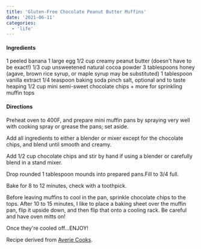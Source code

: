 ```yaml
---
title: 'Gluten-Free Chocolate Peanut Butter Muffins'
date: '2021-06-11'
categories:
  - 'life'
---
```




#### Ingredients

1 peeled banana 1 large egg 1/2 cup creamy peanut butter (doesn't have to be exact!) 1/3 cup unsweetened natural cocoa powder 3 tablespoons honey (agave, brown rice syrup, or maple syrup may be substituted) 1 tablespoon vanilla extract 1/4 teaspoon baking soda pinch salt, optional and to taste heaping 1/2 cup mini semi-sweet chocolate chips + more for sprinkling muffin tops

#### Directions

Preheat oven to 400F, and prepare mini muffin pans by spraying very well with cooking spray or grease the pans; set aside.

Add all ingredients to either a blender or mixer except for the chocolate chips, and blend until smooth and creamy.

Add 1/2 cup chocolate chips and stir by hand if using a blender or carefully blend in a stand mixer.

Drop rounded 1 tablespoon mounds into prepared pans.Fill to 3/4 full.

Bake for 8 to 12 minutes, check with a toothpick.

Before leaving muffins to cool in the pan, sprinkle chocolate chips to the tops. After 10 to 15 minutes, I like to place a baking sheet over the muffin pan, flip it upside down, and then flip that onto a cooling rack. Be careful and have oven mitts on!

Once they're cooled off...ENJOY!

Recipe derived from [Averie Cooks](http://www.averiecooks.com/2014/05/flourless-double-chocolate-peanut-butter-mini-blender-muffins.html).
